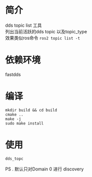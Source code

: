 

# 简介
dds topic list 工具  
列出当前活跃的dds topic 以及topic_type  
效果类似ros命令  `ros2 topic list -t`

       
# 依赖环境
fastdds


# 编译
```
mkdir build && cd build
cmake ..
make -j
sudo make install
```


# 使用
```bash
dds_topc
```


PS . 默认只对Domain 0 进行 discovery